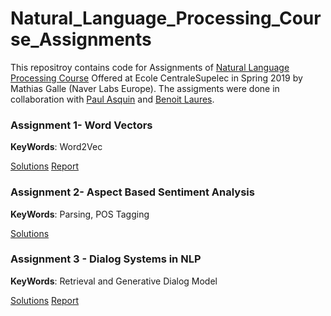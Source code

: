 # Natural_Language_Processing_Course_Assignments
This repositroy contains code for Assignments of [Natural Language Processing Course](http://nlpcourse.europe.naverlabs.com/) Offered at Ecole CentraleSupelec in Spring 2019 by Mathias Galle (Naver Labs Europe). The assigments were done in collaboration with [Paul Asquin](https://github.com/paulasquin) and [Benoit Laures](https://github.com/BenoitLaures).

### Assignment 1- Word Vectors

__KeyWords__: Word2Vec

[Solutions](Assignment_1_Word2Vec_Negative_Sampling)  [Report](Assignment_1_Word2Vec_Negative_Sampling/Natural_Language_Processing_Assignment1.pdf)
 
 ### Assignment 2- Aspect Based Sentiment Analysis
 
 __KeyWords__: Parsing, POS Tagging
 
 [Solutions](Assignment_2_Aspect_Based_Sentiment_Analysis)
 
  ### Assignment 3 - Dialog Systems in NLP
 
 __KeyWords__: Retrieval and Generative Dialog Model
 
 [Solutions](Assignment_3_Dialog_Systems)  [Report](Assignment_3_Dialog_Systems/NLP3_Dialog_System_Project_Report.pdf)

